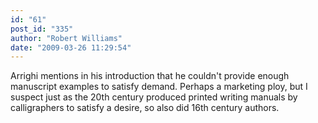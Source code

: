 ```yaml
---
id: "61"
post_id: "335"
author: "Robert Williams"
date: "2009-03-26 11:29:54"
---
```

Arrighi mentions in his introduction that he couldn't provide enough manuscript examples to satisfy demand. Perhaps a marketing ploy, but I suspect just as the 20th century produced printed writing manuals by calligraphers to satisfy a desire, so also did 16th century authors.
